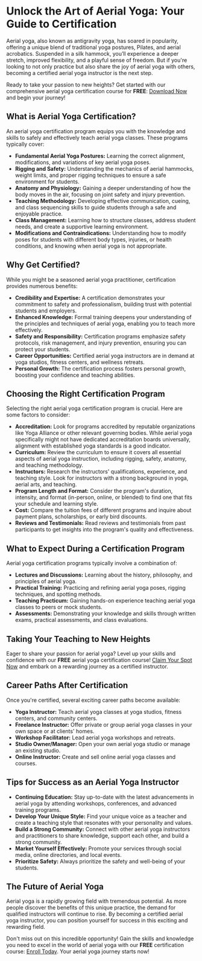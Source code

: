 # Unlock the Art of Aerial Yoga: Your Guide to Certification

Aerial yoga, also known as antigravity yoga, has soared in popularity, offering a unique blend of traditional yoga postures, Pilates, and aerial acrobatics. Suspended in a silk hammock, you’ll experience a deeper stretch, improved flexibility, and a playful sense of freedom. But if you're looking to not only practice but also share the joy of aerial yoga with others, becoming a certified aerial yoga instructor is the next step.

Ready to take your passion to new heights?  Get started with our comprehensive aerial yoga certification course for **FREE**: [Download Now](https://udemywork.com/aerial-yoga-certification) and begin your journey!

## What is Aerial Yoga Certification?

An aerial yoga certification program equips you with the knowledge and skills to safely and effectively teach aerial yoga classes. These programs typically cover:

*   **Fundamental Aerial Yoga Postures:** Learning the correct alignment, modifications, and variations of key aerial yoga poses.
*   **Rigging and Safety:** Understanding the mechanics of aerial hammocks, weight limits, and proper rigging techniques to ensure a safe environment for students.
*   **Anatomy and Physiology:** Gaining a deeper understanding of how the body moves in the air, focusing on joint safety and injury prevention.
*   **Teaching Methodology:** Developing effective communication, cueing, and class sequencing skills to guide students through a safe and enjoyable practice.
*   **Class Management:** Learning how to structure classes, address student needs, and create a supportive learning environment.
*   **Modifications and Contraindications:** Understanding how to modify poses for students with different body types, injuries, or health conditions, and knowing when aerial yoga is not appropriate.

## Why Get Certified?

While you might be a seasoned aerial yoga practitioner, certification provides numerous benefits:

*   **Credibility and Expertise:** A certification demonstrates your commitment to safety and professionalism, building trust with potential students and employers.
*   **Enhanced Knowledge:**  Formal training deepens your understanding of the principles and techniques of aerial yoga, enabling you to teach more effectively.
*   **Safety and Responsibility:**  Certification programs emphasize safety protocols, risk management, and injury prevention, ensuring you can protect your students.
*   **Career Opportunities:**  Certified aerial yoga instructors are in demand at yoga studios, fitness centers, and wellness retreats.
*   **Personal Growth:** The certification process fosters personal growth, boosting your confidence and teaching abilities.

## Choosing the Right Certification Program

Selecting the right aerial yoga certification program is crucial. Here are some factors to consider:

*   **Accreditation:** Look for programs accredited by reputable organizations like Yoga Alliance or other relevant governing bodies. While aerial yoga specifically might not have dedicated accreditation boards universally, alignment with established yoga standards is a good indicator.
*   **Curriculum:**  Review the curriculum to ensure it covers all essential aspects of aerial yoga instruction, including rigging, safety, anatomy, and teaching methodology.
*   **Instructors:**  Research the instructors' qualifications, experience, and teaching style.  Look for instructors with a strong background in yoga, aerial arts, and teaching.
*   **Program Length and Format:** Consider the program's duration, intensity, and format (in-person, online, or blended) to find one that fits your schedule and learning style.
*   **Cost:**  Compare the tuition fees of different programs and inquire about payment plans, scholarships, or early bird discounts.
*   **Reviews and Testimonials:**  Read reviews and testimonials from past participants to get insights into the program's quality and effectiveness.

## What to Expect During a Certification Program

Aerial yoga certification programs typically involve a combination of:

*   **Lectures and Discussions:** Learning about the history, philosophy, and principles of aerial yoga.
*   **Practical Training:** Practicing and refining aerial yoga poses, rigging techniques, and spotting methods.
*   **Teaching Practicum:**  Gaining hands-on experience teaching aerial yoga classes to peers or mock students.
*   **Assessments:**  Demonstrating your knowledge and skills through written exams, practical assessments, and class evaluations.

## Taking Your Teaching to New Heights

Eager to share your passion for aerial yoga? Level up your skills and confidence with our **FREE** aerial yoga certification course! [Claim Your Spot Now](https://udemywork.com/aerial-yoga-certification) and embark on a rewarding journey as a certified instructor.

## Career Paths After Certification

Once you're certified, several exciting career paths become available:

*   **Yoga Instructor:** Teach aerial yoga classes at yoga studios, fitness centers, and community centers.
*   **Freelance Instructor:** Offer private or group aerial yoga classes in your own space or at clients' homes.
*   **Workshop Facilitator:**  Lead aerial yoga workshops and retreats.
*   **Studio Owner/Manager:**  Open your own aerial yoga studio or manage an existing studio.
*   **Online Instructor:**  Create and sell online aerial yoga classes and courses.

## Tips for Success as an Aerial Yoga Instructor

*   **Continuing Education:**  Stay up-to-date with the latest advancements in aerial yoga by attending workshops, conferences, and advanced training programs.
*   **Develop Your Unique Style:**  Find your unique voice as a teacher and create a teaching style that resonates with your personality and values.
*   **Build a Strong Community:**  Connect with other aerial yoga instructors and practitioners to share knowledge, support each other, and build a strong community.
*   **Market Yourself Effectively:**  Promote your services through social media, online directories, and local events.
*   **Prioritize Safety:** Always prioritize the safety and well-being of your students.

## The Future of Aerial Yoga

Aerial yoga is a rapidly growing field with tremendous potential. As more people discover the benefits of this unique practice, the demand for qualified instructors will continue to rise. By becoming a certified aerial yoga instructor, you can position yourself for success in this exciting and rewarding field.

Don't miss out on this incredible opportunity!  Gain the skills and knowledge you need to excel in the world of aerial yoga with our **FREE** certification course: [Enroll Today](https://udemywork.com/aerial-yoga-certification). Your aerial yoga journey starts now!
